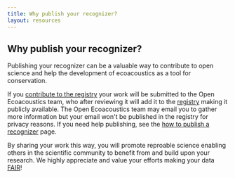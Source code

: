 ```yaml
---
title: Why publish your recognizer?
layout: resources
---
```


## Why publish your recognizer?

Publishing your recognizer can be a valuable way to contribute to open science and help the development of ecoacoustics as a tool for conservation.

If you [contribute to the registry](contribute) your work will be submitted to the Open Ecoacoustics team, who after reviewing it will add it to the [registry](/resources/registry) making it publicly available. The Open Ecoacoustics team may email you to gather more information but your email won't be published in the registry for privacy reasons. If you need help publishing, see the [how to publish a recognizer](/resources/registry/publishing) page.

By sharing your work this way, you will promote reproable science enabling others in the scientific community to benefit from and build upon your research. We highly appreciate and value your efforts making your data [FAIR](https://ardc.edu.au/resource/fair-data/)!
